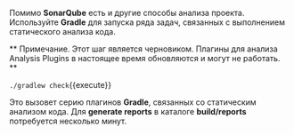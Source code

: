 Помимо **SonarQube** есть и другие способы анализа проекта. Используйте **Gradle** для запуска ряда задач, связанных с выполнением статического анализа кода.

** Примечание. Этот шаг является черновиком. Плагины для анализа Analysis Plugins в настоящее время обновляются и могут не работать. **

`./gradlew check`{{execute}}

Это вызовет серию плагинов **Gradle**, связанных со статическим анализом кода. Для **generate reports** в каталоге **build/reports** потребуется несколько минут.
